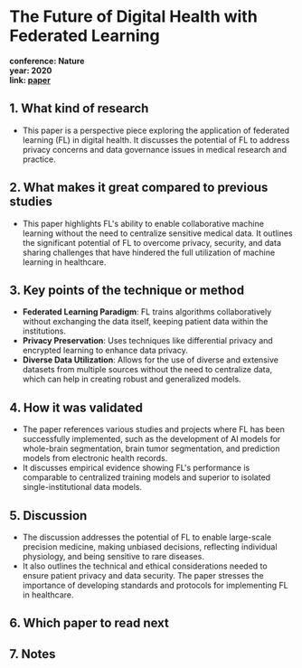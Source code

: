 # The Future of Digital Health with Federated Learning

**conference: Nature** <br>
**year: 2020** <br>
**link: [paper](https://www.nature.com/articles/s41746-020-00323-1.pdf)**

## 1. What kind of research

- This paper is a perspective piece exploring the application of federated learning (FL) in digital health. It discusses the potential of FL to address privacy concerns and data governance issues in medical research and practice.

## 2. What makes it great compared to previous studies

- This paper highlights FL's ability to enable collaborative machine learning without the need to centralize sensitive medical data. It outlines the significant potential of FL to overcome privacy, security, and data sharing challenges that have hindered the full utilization of machine learning in healthcare.

## 3. Key points of the technique or method

- **Federated Learning Paradigm**: FL trains algorithms collaboratively without exchanging the data itself, keeping patient data within the institutions.
- **Privacy Preservation**: Uses techniques like differential privacy and encrypted learning to enhance data privacy.
- **Diverse Data Utilization**: Allows for the use of diverse and extensive datasets from multiple sources without the need to centralize data, which can help in creating robust and generalized models.

## 4. How it was validated

- The paper references various studies and projects where FL has been successfully implemented, such as the development of AI models for whole-brain segmentation, brain tumor segmentation, and prediction models from electronic health records.
- It discusses empirical evidence showing FL's performance is comparable to centralized training models and superior to isolated single-institutional data models.

## 5. Discussion

- The discussion addresses the potential of FL to enable large-scale precision medicine, making unbiased decisions, reflecting individual physiology, and being sensitive to rare diseases.
- It also outlines the technical and ethical considerations needed to ensure patient privacy and data security. The paper stresses the importance of developing standards and protocols for implementing FL in healthcare.

## 6. Which paper to read next

## 7. Notes
